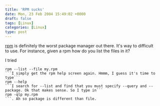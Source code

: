 ```yaml
---
title: 'RPM sucks'
date: Mon, 23 Feb 2004 15:49:02 +0000
draft: false
tags: [Linux]
categories: [Linux]
type: post
---
```


[rpm](http://www.rpm.org) is definitely the worst package manager out there. It's way to difficult to use. For instance, given a rpm how do you list the files in it?

I tried

```
rpm --list --file my.rpm
```I simply get the rpm help screen again. Hmmm, I guess it's time to type```
rpm --help
```I search for --list and find that you must specify --query and --package. Ok that makes sense. So I type in```
rpm -qlp my.rpm
```. Ah so package is different than file.